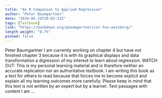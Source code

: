 ```yaml
---
title: "An R Companion to Applied Regression"
author: "Peter Baumgartner"
date: "2024-05-29T20:02:33Z"
tags: [Textbook]
link: "https://bookdown.org/pbaumgartner/car-fox-weisberg/"
length_weight: "8.7%"
pinned: false
---
```


Peter Baumgartner I am currently working on chapter 4 but have not finished chapter 3 because it is with its graphical displays and data transformation a digression of my interest to learn about regression. WATCH OUT: This is my personal learning material and is therefore neither an accurate replication nor an authoritative textbook. I am writing this book as a text for others to read because that forces me to become explicit and explain all my learning outcomes more carefully. Please keep in mind that this text is not written by an expert but by a learner. Text passages with content I am ...
